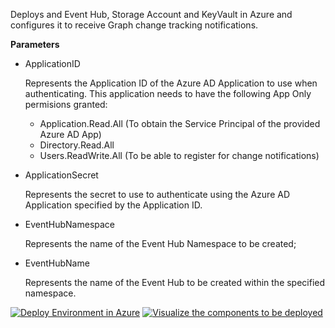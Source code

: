 Deploys and Event Hub, Storage Account and KeyVault in Azure and configures it to receive Graph change tracking notifications.

**Parameters**

* ApplicationID

  Represents the Application ID of the Azure AD Application to use when authenticating. This application needs to have the following App Only permisions granted:

  * Application.Read.All (To obtain the Service Principal of the provided Azure AD App)
  * Directory.Read.All
  * Users.ReadWrite.All (To be able to register for change notifications)

* ApplicationSecret

  Represents the secret to use to authenticate using the Azure AD Application specified by the Application ID.

* EventHubNamespace

  Represents the name of the Event Hub Namespace to be created;

* EventHubName

  Represents the name of the Event Hub to be created within the specified namespace.

<a href="https://portal.azure.com/#create/Microsoft.Template/uri/https%3A%2F%2Fraw.githubusercontent.com%2Fnikcharlebois%2Fdemos%2Fmain%2FEventHub%2Fazuredeploy.json"><img src="https://aka.ms/deploytoazurebutton" alt="Deploy Environment in Azure" /></a>
<a href="http://armviz.io/#/?load=https%3A%2F%2Fraw.githubusercontent.com%2Fnikcharlebois%2Fdemos%2Fmain%2F%2FEventHub%2Fazuredeploy.json"><img src="http://nikcharlebois.com/wp-content/uploads/2021/03/Visualize.png" alt="Visualize the components to be deployed" /></a>